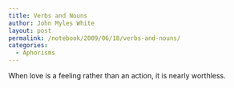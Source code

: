 ```yaml
---
title: Verbs and Nouns
author: John Myles White
layout: post
permalink: /notebook/2009/06/18/verbs-and-nouns/
categories:
  - Aphorisms
---
```


When love is a feeling rather than an action, it is nearly worthless.
